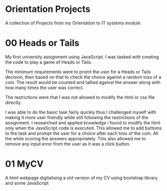 # Orientation Projects
A collection of Projects from my Orientation to IT systems module

<h1>00 Heads or Tails </h1>
<p> My first university assignment using JavaScript. I was tasked with creating the code to play a game of Heads or Tails.<br>

The minimum requirements were to promt the user for a Heads or Tails decision, then based on that to check the choice against a random toss of a coin. The result would be counted and tallied against the answer along with how many times the user was correct. <br>

The restrictions were that I was not allowed to modify the html or css file directly.

I was able to do the basic task fairly quickly thus I challenged myself with making it more user friendly while still following the restrictions of the assignment. I researched and applied knowledge i found to modify the html only when the JavaScript code is executed. This allowed me to add buttoms to the task and prompt the user for a choice after each toss of the coin. All the while scoring the answers appropriately. This also allowed me to remove any input error from the user as it was a click button. </p>

<h1>01 MyCV</h1>
<p> A html webpage digitalising a old version of my CV using bootstrap library and some JavaScript</p> 
